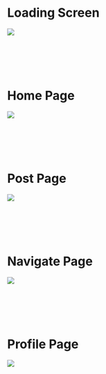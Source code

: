 # Loading Screen

<img src="./siteImages/Screenshot_20180424-221934_SkateHub.jpg" />


<br><br><br><br>
# Home Page

<img src="./siteImages/Screenshot_20180424-221947_SkateHub.jpg" />

<br><br><br><br>
# Post Page
<img src="./siteImages/Screenshot_20180424-221952_SkateHub.jpg" />

<br><br><br><br>
# Navigate Page

<img src="./siteImages/Screenshot_20180424-222012_SkateHub.jpg" />

<br><br><br><br>
# Profile Page

<img src="./siteImages/Screenshot_20180424-222022_SkateHub.jpg" />
